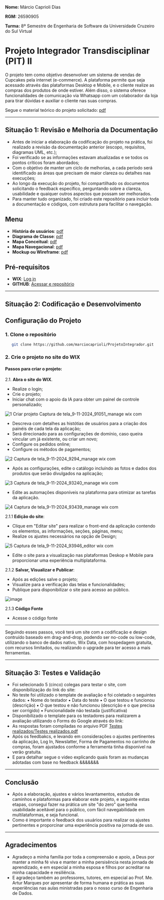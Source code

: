 **Nome:** Márcio Caprioli Dias

**RGM:** 26590905

**Turma:** 8º Semestre de Engenharia de Software da Universidade Cruzeiro do Sul Virtual

# Projeto Integrador Transdisciplinar (PIT) II

O projeto tem como objetivo desenvolver um sistema de vendas de Cupcakes pela internet (e-commerce). A plataforma permite que seja acessado através das plataformas Desktop e Mobile, e o cliente realize as compras dos produtos de onde estiver. Além disso, o sistema oferece funcionalidades de comunicação via Whatsapp com um colaborador da loja para tirar dúvidas e auxiliar o cliente nas suas compras.

Segue o material teórico do projeto solicitado: [pdf](https://github.com/marciocaprioli/ProjetoIntegrador/blob/main/Documenta%C3%A7%C3%A3o%20do%20projeto/PIT_2_Sem_2024_Engenharia_de_Software%20-%20Materia%20Te%C3%B3rico.pdf)

---
## Situação 1: Revisão e Melhoria da Documentação

- Antes de iniciar a elaboração da codificação do projeto na prática, foi realizado a revisão da documentação anterior (escopo, requisitos, diagramas UML, etc.);
- Foi verificado se as informações estavam atualizadas e se todos os pontos críticos foram abordados;
- Com o objetivo de manter um ciclo de melhorias, a cada período será identificado as áreas que precisam de maior clareza ou detalhes nas execuções;
- Ao longo da execução do projeto, foi compartilhado os documentos solicitando o feedback específico, perguntando sobre a clareza, usabilidade e quaiquer outros aspectos que possam ser melhorados.
- Para manter tudo organizado, foi criado este repositório para incluir toda a documentação e códigos, com estrutura para facilitar o navegação.

## Menu

- **História de usuários**: [pdf](https://github.com/marciocaprioli/ProjetoIntegrador/blob/f849525b9dbaa0d43dda703832314437e22fe7e2/Documenta%C3%A7%C3%A3o%20do%20projeto/PIC_atividade_engenharia_software_I.pdf)
- **Diagrama de Classe**: [pdf](https://github.com/marciocaprioli/ProjetoIntegrador/blob/main/Documenta%C3%A7%C3%A3o%20do%20projeto/Diagrama%20de%20Classe.pdf)
- **Mapa Conceitual**: [pdf](https://github.com/marciocaprioli/ProjetoIntegrador/blob/main/Documenta%C3%A7%C3%A3o%20do%20projeto/Mapa%20Conceitual.pdf)
- **Mapa Navegacional**: [pdf](https://github.com/marciocaprioli/ProjetoIntegrador/blob/main/Documenta%C3%A7%C3%A3o%20do%20projeto/Mapa%20Navegacional%20-%20Site.pdf)
- **Mockup ou Wireframe**: [pdf](https://github.com/marciocaprioli/ProjetoIntegrador/blob/main/Documenta%C3%A7%C3%A3o%20do%20projeto/Mockup%20ou%20Wireframe.pdf)

## Pré-requisitos

- **WIX**: [Log in](https://pt.wix.com)
- **GITHUB**: [Acessar e repositório](https://github.com)

---
## Situação 2: Codificação e Desenvolvimento

## Configuração do Projeto

### 1. **Clone o repositório**

```bash
   git clone https://github.com/marciocaprioli/ProjetoIntegrador.git
```

### 2. **Crie o projeto no site do WIX**

#### **Passos para criar o projeto:**

2.1. **Abra o site do WIX**.
   - Realize o login;
   - Crie o projeto;
   - Iniciar chat com o apoio da IA para obter um painel de controle personalizado;

![1 Criar projeto Captura de tela_9-11-2024_91051_manage wix com](https://github.com/user-attachments/assets/0f637dab-07aa-4b70-b259-6ab41e28bc1d)

   - Descreva com detalhes as histótias de usuários para a criação dos painéis de cada tela da aplicação;
   - Será direcionado para as configurações de domínio, caso queira vincular um já existente, ou criar um novo;
   - Configure os pedidos online;
   - Configure os métodos de pagamentos;

![2 Captura de tela_9-11-2024_9294_manage wix com](https://github.com/user-attachments/assets/458671e6-9c05-4b69-9f6e-bb0c8be75361)

   - Após as configurações, edite o catálogo incluíndo as fotos e dados dos produtos que serão divulgados na aplicação;

![3 Captura de tela_9-11-2024_93240_manage wix com](https://github.com/user-attachments/assets/d9bd172b-2d12-41f1-ad44-8662185ddedf)

   - Edite as automações disponíveis na plataforma para otimizar as tarefas da aplicação.

![4 Captura de tela_9-11-2024_93439_manage wix com](https://github.com/user-attachments/assets/d467e0ce-9171-4680-bd8c-bb1902cb2b85)

2.1.1 **Edição do site**:

   - Clique em "Editar site" para realizar o front-end da aplicação contendo os elementos, as informações, seções, páginas, menu;
   - Realize os ajustes necessários na opção de Design;

![5 Captura de tela_9-11-2024_93946_editor wix com](https://github.com/user-attachments/assets/ef1afac5-e217-40e5-9e72-0d1d13a7ae30)

   - Edite o site para a visualização nas plataformas Deskop e Mobile para proporcionar uma experiência multiplataforma.
     

2.1.2 **Salvar, Visualizar e Publicar**:
   - Após as edições salve o projeto;
   - Visualize para a verificação das telas e funcionalidades;
   - Publique para disponibilizar o site para acesso ao público.

![image](https://github.com/user-attachments/assets/ed07690d-d9b1-42c9-a53c-e0df14077131)

2.1.3 **Código Fonte**

   - Acesse o código fonte [](https://github.com/marciocaprioli/ProjetoIntegrador/blob/main/C%C3%B3digo%20Fonte.sql)
---

Seguindo esses passos, você terá um site com a codificação e design contruído baseado em drag-and-drop, podendo ser no-code ou low-code, utilizando o banco de dados nativo, Wix Data, com hospedagem gratuita, com recursos limitados, ou realizando o upgrade para ter acesso a mais ferramentas.

---
## Situação 3: Testes e Validação

   - Foi selecionado 5 (cinco) colegas para testar o site, com disponibilização do link do site: [](https://empresas6843.wixsite.com/brasil-cupcakes)
   - No teste foi utilizado o template de avaliação e foi coletado o seguintes dados:
            ▪ Nome do testador
            ▪ Data do teste
            ▪ O que testou e funcionou (descrição)
            ▪ O que testou e não funcionou (descrição e o que precisa ser corrigido)
            ▪ Funcionalidade não testada (justificativa)
   - Disponibilizado o template para os testadores para realizarem a avaliação utilizando o Forms do Google através do link: [](https://docs.google.com/forms/d/e/1FAIpQLScP8cHXgu7nQErWbIlz8cFP1_B7nQv5eEoPRXNSn18nxjX_9g/viewform )
   - As respostas foram compiladas no arquivo PDF [Testes realizados/Testes realizados.pdf](https://github.com/marciocaprioli/ProjetoIntegrador/blob/main/Testes%20realizados/Testes%20realizados.pdf)
   - Após os feedbakcs, e levando em considerações o ajustes pertinentes da aplicação, Log In, Newslatter, Forma de Pagamentos no carrinho de compras, foram ajustados conforme a ferramenta tinha disponível na verão gratuita.
   - E para detalhar segue o video explicando quais foram as mudanças adotadas com base no feedback &&&&&&&

---
## Conclusão

   - Após a elaboração, ajustes e vários levantamentos, estudos de caminhos e plataformas para elaborar este projeto, e seguinte estas etapas, consegui fazer na prática um site "do zero" que tenha usabilidade aceitável para o público, com fácil navegabilidade em multilataformas, e seja funcional.
   - Como é importante o feedback dos usuários para realizar os ajustes pertinentes e proporcinar uma experiência positiva na jornada de uso.

---
## Agradecimentos

   - Agradeço a minha família por toda a compreensão e apoio, a Deus por manter a minha fé viva e manter a minha persisência nesta jornada de aprendizado, e em especial a minha esposa e filhos por acreditar na minha capacidade e resiliência.
   - E agradeço também ao professores, tutores, em especial ao Prof. Me. Artur Marques por apresentar de forma humana e prática as suas experiências nas aulas ministradas para o nosso curso de Engenharia de Dados.
